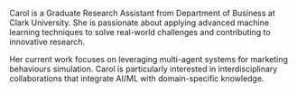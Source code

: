 
Carol is a Graduate Research Assistant from Department of Business at Clark University. She is passionate about applying advanced machine learning techniques to solve real-world challenges and contributing to innovative research.

Her current work focuses on leveraging multi-agent systems for marketing behaviours simulation. Carol is particularly interested in interdisciplinary collaborations that integrate AI/ML with domain-specific knowledge.